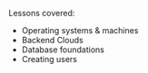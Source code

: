 Lessons covered:

- Operating systems & machines
- Backend Clouds
- Database foundations
- Creating users
